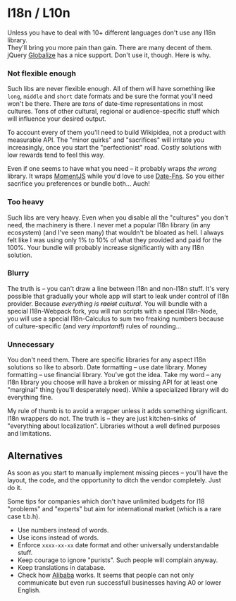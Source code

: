 # I18n / L10n

Unless you have to deal with 10+ different languages don't use any I18n library.<br/>
They'll bring you more pain than gain. There are many decent of them.<br/>
jQuery [Globalize](https://github.com/jquery/globalize) has a nice support. Don't use it, though. Here is why.

### Not flexible enough

Such libs are never flexible enough. All of them will have something like `long`, `middle` and `short` date formats
and be sure the format you'll need won't be there. There are *tons* of date-time representations in most cultures.
Tons of other cultural, regional or audience-specific stuff which will influence your desired output.

To account every of them you'll need to build Wikipidea, not a product with measurable API.
The "minor quirks" and "sacrifices" will irritate you increasingly, once you start the "perfectionist" road.
Costly solutions with low rewards tend to feel this way.

Even if one seems to have what you need – it probably wraps *the wrong* library.
It wraps [MomentJS](http://momentjs.com/) while you'd love to use [Date-Fns](date-fns.org).
So you either sacrifice you preferences or bundle both... Auch!

### Too heavy

Such libs are very heavy. Even when you disable all the "cultures" you don't need, the machinery is there.
I never met a popular I18n library (in any ecosystem) (and I've seen many) that wouldn't be bloated as hell.
I always felt like I was using only 1% to 10% of what they provided and paid for the 100%.
Your bundle will probably increase significantly with any I18n solution.

### Blurry

The truth is – you can't draw a line between I18n and non-I18n stuff. It's very possible that gradually
your whole app will start to leak under control of I18n provider. Because *everything is ~~racist~~ cultural*.
You will bundle with a special I18n-Webpack fork, you will run scripts with a special I18n-Node,
you will use a special I18n-Calculus to sum two freaking numbers because of culture-specific
(and *very important*!) rules of rounding...

### Unnecessary

You don't need them. There are specific libraries for any aspect I18n solutions so like to absorb.
Date formatting – use date library. Money formatting – use financial library. You've got the idea.
Take my word – any I18n library you choose will have a broken or missing API for at least one "marginal" thing
(you'll desperately need). While a specialized library will do everything fine.

My rule of thumb is to avoid a wrapper unless it adds something significant.
I18n wrappers do not. The truth is – they are just kitchen-sinks of "everything about localization".
Libraries without a well defined purposes and limitations.

## Alternatives

As soon as you start to manually implement missing pieces – you'll have the layout, the code, and the opportunity
to ditch the vendor completely. Just do it.

Some tips for companies which don't have unlimited budgets for I18 "problems" and "experts" but aim
for international market (which is a rare case t.b.h).

* Use numbers instead of words.
* Use icons instead of words.
* Enforce `xxxx-xx-xx` date format and other universally understandable stuff.
* Keep courage to ignore "purists". Such people will complain anyway.
* Keep translations in database.
* Check how [Alibaba](https://www.alibaba.com/) works. It seems that people can not only
  communicate but even run successfull businesses having A0 or lower English.

